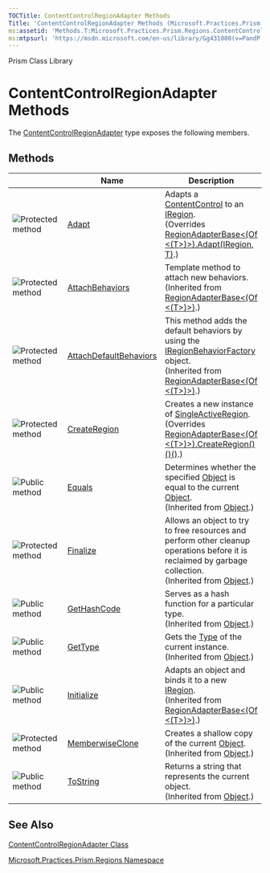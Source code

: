 ```yaml
---
TOCTitle: ContentControlRegionAdapter Methods
Title: 'ContentControlRegionAdapter Methods (Microsoft.Practices.Prism.Regions)'
ms:assetid: 'Methods.T:Microsoft.Practices.Prism.Regions.ContentControlRegionAdapter'
ms:mtpsurl: 'https://msdn.microsoft.com/en-us/library/Gg431080(v=PandP.50)'
---
```


Prism Class Library

ContentControlRegionAdapter Methods
===================================

The [ContentControlRegionAdapter](https://msdn.microsoft.com/t:microsoft.practices.prism.regions.contentcontrolregionadapter) type exposes the following members.

Methods
-------

<span id="methodTableToggle"></span>
<table>
<colgroup>
<col width="33%" />
<col width="33%" />
<col width="33%" />
</colgroup>
<thead>
<tr class="header">
<th> </th>
<th>Name</th>
<th>Description</th>
</tr>
</thead>
<tbody>
<tr class="odd">
<td><img src="https://msdn.microsoft.com/en-us/Gg431080.protmethod(en-us,PandP.50).gif" title="Protected method" /></td>
<td><a href="https://msdn.microsoft.com/m:microsoft.practices.prism.regions.contentcontrolregionadapter.adapt(microsoft.practices.prism.regions.iregion%2csystem.windows.controls.contentcontrol)">Adapt</a></td>
<td><div class="summary">
Adapts a <a href="http://msdn2.microsoft.com/en-us/library/ms609797">ContentControl</a> to an <a href="https://msdn.microsoft.com/t:microsoft.practices.prism.regions.iregion">IRegion</a>.
</div>
(Overrides <a href="https://msdn.microsoft.com/m:microsoft.practices.prism.regions.regionadapterbase%601.adapt(microsoft.practices.prism.regions.iregion%2c%600)">RegionAdapterBase&lt;(Of &lt;(T&gt;)&gt;).Adapt(IRegion, T)</a>.)</td>
</tr>
<tr class="even">
<td><img src="https://msdn.microsoft.com/en-us/Gg431080.protmethod(en-us,PandP.50).gif" title="Protected method" /></td>
<td><a href="https://msdn.microsoft.com/m:microsoft.practices.prism.regions.regionadapterbase%601.attachbehaviors(microsoft.practices.prism.regions.iregion%2c%600)">AttachBehaviors</a></td>
<td><div class="summary">
Template method to attach new behaviors.
</div>
(Inherited from <a href="https://msdn.microsoft.com/t:microsoft.practices.prism.regions.regionadapterbase%601">RegionAdapterBase&lt;(Of &lt;(T&gt;)&gt;)</a>.)</td>
</tr>
<tr class="odd">
<td><img src="https://msdn.microsoft.com/en-us/Gg431080.protmethod(en-us,PandP.50).gif" title="Protected method" /></td>
<td><a href="https://msdn.microsoft.com/m:microsoft.practices.prism.regions.regionadapterbase%601.attachdefaultbehaviors(microsoft.practices.prism.regions.iregion%2c%600)">AttachDefaultBehaviors</a></td>
<td><div class="summary">
This method adds the default behaviors by using the <a href="https://msdn.microsoft.com/t:microsoft.practices.prism.regions.iregionbehaviorfactory">IRegionBehaviorFactory</a> object.
</div>
(Inherited from <a href="https://msdn.microsoft.com/t:microsoft.practices.prism.regions.regionadapterbase%601">RegionAdapterBase&lt;(Of &lt;(T&gt;)&gt;)</a>.)</td>
</tr>
<tr class="even">
<td><img src="https://msdn.microsoft.com/en-us/Gg431080.protmethod(en-us,PandP.50).gif" title="Protected method" /></td>
<td><a href="https://msdn.microsoft.com/m:microsoft.practices.prism.regions.contentcontrolregionadapter.createregion">CreateRegion</a></td>
<td><div class="summary">
Creates a new instance of <a href="https://msdn.microsoft.com/t:microsoft.practices.prism.regions.singleactiveregion">SingleActiveRegion</a>.
</div>
(Overrides <a href="https://msdn.microsoft.com/m:microsoft.practices.prism.regions.regionadapterbase%601.createregion">RegionAdapterBase&lt;(Of &lt;(T&gt;)&gt;).CreateRegion()()()</a>.)</td>
</tr>
<tr class="odd">
<td><img src="https://msdn.microsoft.com/en-us/Gg431080.pubmethod(en-us,PandP.50).gif" title="Public method" /></td>
<td><a href="http://msdn2.microsoft.com/en-us/library/bsc2ak47">Equals</a></td>
<td><div class="summary">
Determines whether the specified <a href="http://msdn2.microsoft.com/en-us/library/e5kfa45b">Object</a> is equal to the current <a href="http://msdn2.microsoft.com/en-us/library/e5kfa45b">Object</a>.
</div>
(Inherited from <a href="http://msdn2.microsoft.com/en-us/library/e5kfa45b">Object</a>.)</td>
</tr>
<tr class="even">
<td><img src="https://msdn.microsoft.com/en-us/Gg431080.protmethod(en-us,PandP.50).gif" title="Protected method" /></td>
<td><a href="http://msdn2.microsoft.com/en-us/library/4k87zsw7">Finalize</a></td>
<td><div class="summary">
Allows an object to try to free resources and perform other cleanup operations before it is reclaimed by garbage collection.
</div>
(Inherited from <a href="http://msdn2.microsoft.com/en-us/library/e5kfa45b">Object</a>.)</td>
</tr>
<tr class="odd">
<td><img src="https://msdn.microsoft.com/en-us/Gg431080.pubmethod(en-us,PandP.50).gif" title="Public method" /></td>
<td><a href="http://msdn2.microsoft.com/en-us/library/zdee4b3y">GetHashCode</a></td>
<td><div class="summary">
Serves as a hash function for a particular type.
</div>
(Inherited from <a href="http://msdn2.microsoft.com/en-us/library/e5kfa45b">Object</a>.)</td>
</tr>
<tr class="even">
<td><img src="https://msdn.microsoft.com/en-us/Gg431080.pubmethod(en-us,PandP.50).gif" title="Public method" /></td>
<td><a href="http://msdn2.microsoft.com/en-us/library/dfwy45w9">GetType</a></td>
<td><div class="summary">
Gets the <a href="http://msdn2.microsoft.com/en-us/library/42892f65">Type</a> of the current instance.
</div>
(Inherited from <a href="http://msdn2.microsoft.com/en-us/library/e5kfa45b">Object</a>.)</td>
</tr>
<tr class="odd">
<td><img src="https://msdn.microsoft.com/en-us/Gg431080.pubmethod(en-us,PandP.50).gif" title="Public method" /></td>
<td><a href="https://msdn.microsoft.com/m:microsoft.practices.prism.regions.regionadapterbase%601.initialize(%600%2csystem.string)">Initialize</a></td>
<td><div class="summary">
Adapts an object and binds it to a new <a href="https://msdn.microsoft.com/t:microsoft.practices.prism.regions.iregion">IRegion</a>.
</div>
(Inherited from <a href="https://msdn.microsoft.com/t:microsoft.practices.prism.regions.regionadapterbase%601">RegionAdapterBase&lt;(Of &lt;(T&gt;)&gt;)</a>.)</td>
</tr>
<tr class="even">
<td><img src="https://msdn.microsoft.com/en-us/Gg431080.protmethod(en-us,PandP.50).gif" title="Protected method" /></td>
<td><a href="http://msdn2.microsoft.com/en-us/library/57ctke0a">MemberwiseClone</a></td>
<td><div class="summary">
Creates a shallow copy of the current <a href="http://msdn2.microsoft.com/en-us/library/e5kfa45b">Object</a>.
</div>
(Inherited from <a href="http://msdn2.microsoft.com/en-us/library/e5kfa45b">Object</a>.)</td>
</tr>
<tr class="odd">
<td><img src="https://msdn.microsoft.com/en-us/Gg431080.pubmethod(en-us,PandP.50).gif" title="Public method" /></td>
<td><a href="http://msdn2.microsoft.com/en-us/library/7bxwbwt2">ToString</a></td>
<td><div class="summary">
Returns a string that represents the current object.
</div>
(Inherited from <a href="http://msdn2.microsoft.com/en-us/library/e5kfa45b">Object</a>.)</td>
</tr>
</tbody>
</table>

See Also
--------


[ContentControlRegionAdapter Class](https://msdn.microsoft.com/t:microsoft.practices.prism.regions.contentcontrolregionadapter)

[Microsoft.Practices.Prism.Regions Namespace](https://msdn.microsoft.com/n:microsoft.practices.prism.regions)
